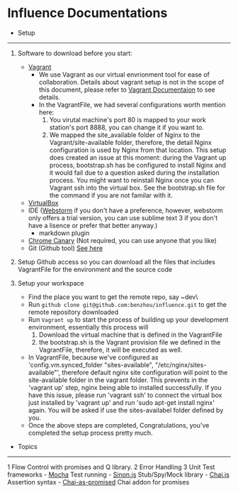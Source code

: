 Influence Documentations
===

- Setup
---

1. Software to download before you start:
    - [Vagrant](http://www.vagrantup.com/downloads.html)
      - We use Vagrant as our virtual envrionment tool for ease of collaboration. Details about vagrant setup is not in the scope of this document, please refer to [Vagrant Documentaion](http://docs.vagrantup.com/v2/) to see details.
      - In the VagrantFile, we had several configurations worth mention here:
        1. You virutal machine's port 80 is mapped to your work station's port 8888, you can change it if you want to.
        2. We mapped the site_available folder of Nginx to the Vagrant/site-available folder, therefore, the detail Nginx configuration is used by Nginx from that location. This setup does created an issue at this moment: during the Vagrant up process, bootstrap.sh has be configured to install Nginx and it would fail due to a question asked during the installation process. You might want to reinstall Nginx once you can Vagrant ssh into the virtual box. See the bootstrap.sh file for the command if you are not familar with it.
    - [VirtualBox](https://www.virtualbox.org/wiki/Downloads)
    - IDE ([Webstorm](http://www.jetbrains.com/webstorm/download/) if you don't have a preference, however, webstorm only offers a trial version, you can use sublime text 3 if you don't have a lisence or prefer that better anyway.)
        - markdown plugin
    - [Chrome Canary](http://www.google.com/intl/en/chrome/browser/canary.html) (Not required, you can use anyone that you like)
    - Git (Github tool) [See here](https://help.github.com/articles/set-up-git)
    
2. Setup Github access so you can download all the files that includes VagrantFile for the environment and the source code 
3. Setup your workspace
    - Find the place you want to get the remote repo, say ~dev\
    - Run `github clone git@github.com:benzhou/influence.git` to get the remote repository downloaded
    - Run `Vagrant up` to start the process of building up your development environment, essentially this process will 
        1. Download the virtual machine that is defined in the VagrantFile
        2. the bootstrap.sh is the Vagrant provision file we defined in the VagrantFile, therefore, it will be executed as well. 
    - In VagrantFile, because we've configured as 'config.vm.synced_folder "sites-available", "/etc/nginx/sites-available"', therefore default nginx site configuration will point to the 
      site-available folder in the vagrant folder. This prevents in the 'vagrant up' step, nginx being able to installed successfully. If you have this issue, please run 'vagrant ssh' to connect
      the virtual box just installed by 'vagrant up' and run 'sudo apt-get install nginx' again. You will be asked if use the sites-availabel folder defined by you.  
    - Once the above steps are completed, Congratulations, you've completed the setup process pretty much.
    
- Topics
---

1 Flow Control with promises and Q library. 
2 Error Handling
3 Unit Test frameworks
    - [Mocha](http://visionmedia.github.io/mocha/) Test running
    - [Sinon.js](http://sinonjs.org/docs) Stub/Spy/Mock library
    - [Chai.js](http://chaijs.com/api/) Assertion syntax
    - [Chai-as-promised](https://github.com/domenic/chai-as-promised/) Chai addon for promises

